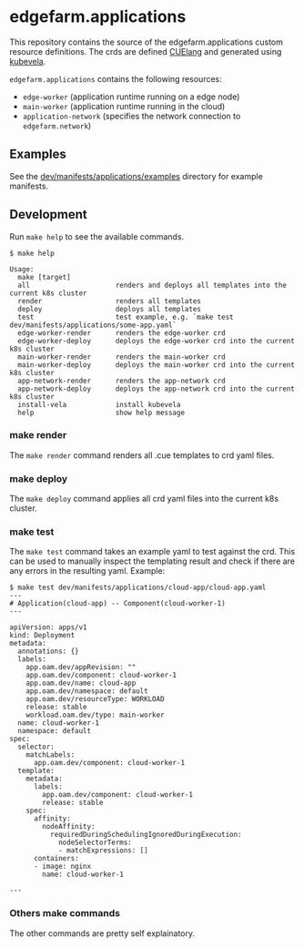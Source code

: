 # edgefarm.applications

This repository contains the source of the edgefarm.applications custom resource definitions. The crds are defined [CUElang](https://cuelang.org/docs/) and generated using [kubevela](https://kubevela.io/docs/). 

`edgefarm.applications` contains the following resources:
- `edge-worker` (application runtime running on a edge node)
- `main-worker` (application runtime running in the cloud)
- `application-network` (specifies the network connection to `edgefarm.network`)

## Examples

See the [dev/manifests/applications/examples](dev/manifests/applications/examples/README.md) directory for example manifests.

## Development

Run `make help` to see the available commands.
```
$ make help

Usage:
  make [target]
  all                     renders and deploys all templates into the current k8s cluster
  render                  renders all templates
  deploy                  deploys all templates
  test                    test example, e.g. `make test dev/manifests/applications/some-app.yaml`
  edge-worker-render      renders the edge-worker crd
  edge-worker-deploy      deploys the edge-worker crd into the current k8s cluster
  main-worker-render      renders the main-worker crd
  main-worker-deploy      deploys the main-worker crd into the current k8s cluster
  app-network-render      renders the app-network crd
  app-network-deploy      deploys the app-network crd into the current k8s cluster
  install-vela            install kubevela
  help                    show help message
```

### make render
The `make render` command renders all .cue templates to crd yaml files.
### make deploy
The `make deploy` command applies all crd yaml files into the current k8s cluster.
### make test
The `make test` command takes an example yaml to test against the crd. This can be used to manually
inspect the templating result and check if there are any errors in the resulting yaml.
Example:
```
$ make test dev/manifests/applications/cloud-app/cloud-app.yaml
---
# Application(cloud-app) -- Component(cloud-worker-1) 
---

apiVersion: apps/v1
kind: Deployment
metadata:
  annotations: {}
  labels:
    app.oam.dev/appRevision: ""
    app.oam.dev/component: cloud-worker-1
    app.oam.dev/name: cloud-app
    app.oam.dev/namespace: default
    app.oam.dev/resourceType: WORKLOAD
    release: stable
    workload.oam.dev/type: main-worker
  name: cloud-worker-1
  namespace: default
spec:
  selector:
    matchLabels:
      app.oam.dev/component: cloud-worker-1
  template:
    metadata:
      labels:
        app.oam.dev/component: cloud-worker-1
        release: stable
    spec:
      affinity:
        nodeAffinity:
          requiredDuringSchedulingIgnoredDuringExecution:
            nodeSelectorTerms:
            - matchExpressions: []
      containers:
      - image: nginx
        name: cloud-worker-1

---

```
### Others make commands
The other commands are pretty self explainatory.

